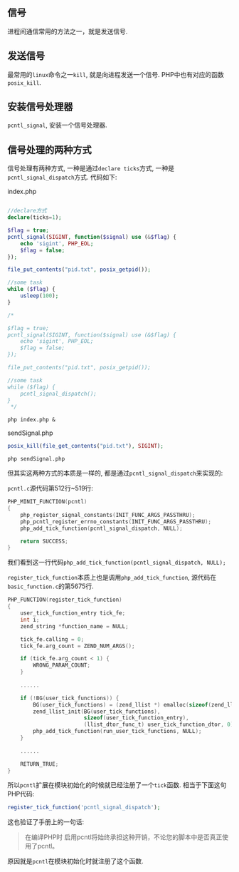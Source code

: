 ## 信号

进程间通信常用的方法之一，就是发送信号.

## 发送信号

最常用的`linux`命令之一`kill`, 就是向进程发送一个信号. PHP中也有对应的函数`posix_kill`.

## 安装信号处理器

`pcntl_signal`, 安装一个信号处理器.

## 信号处理的两种方式

信号处理有两种方式, 一种是通过`declare ticks`方式, 一种是`pcntl_signal_dispatch`方式. 代码如下:

index.php
```php

//declare方式
declare(ticks=1);

$flag = true;
pcntl_signal(SIGINT, function($signal) use (&$flag) {
    echo 'sigint', PHP_EOL;
    $flag = false;
});

file_put_contents("pid.txt", posix_getpid());

//some task
while ($flag) {
    usleep(100);
}

/*

$flag = true;
pcntl_signal(SIGINT, function($signal) use (&$flag) {
    echo 'sigint', PHP_EOL;
    $flag = false;
});

file_put_contents("pid.txt", posix_getpid());

//some task
while ($flag) {
    pcntl_signal_dispatch();
}
 */

```

```shell
php index.php &
```

sendSignal.php
```php
posix_kill(file_get_contents("pid.txt"), SIGINT);
```

```shell
php sendSignal.php
```

但其实这两种方式的本质是一样的, 都是通过`pcntl_signal_dispatch`来实现的:

`pcntl.c`源代码第512行~519行:

```c
PHP_MINIT_FUNCTION(pcntl)
{
    php_register_signal_constants(INIT_FUNC_ARGS_PASSTHRU);
    php_pcntl_register_errno_constants(INIT_FUNC_ARGS_PASSTHRU);
    php_add_tick_function(pcntl_signal_dispatch, NULL);

    return SUCCESS;
}
```

我们看到这一行代码`php_add_tick_function(pcntl_signal_dispatch, NULL);`

`register_tick_function`本质上也是调用`php_add_tick_function`, 源代码在`basic_function.c`的第5675行.
```c
PHP_FUNCTION(register_tick_function)
{
    user_tick_function_entry tick_fe;
    int i;
    zend_string *function_name = NULL;

    tick_fe.calling = 0;
    tick_fe.arg_count = ZEND_NUM_ARGS();

    if (tick_fe.arg_count < 1) {
        WRONG_PARAM_COUNT;
    }
    
    ......

    if (!BG(user_tick_functions)) {
        BG(user_tick_functions) = (zend_llist *) emalloc(sizeof(zend_llist));
        zend_llist_init(BG(user_tick_functions),
                        sizeof(user_tick_function_entry),
                        (llist_dtor_func_t) user_tick_function_dtor, 0);
        php_add_tick_function(run_user_tick_functions, NULL);
    }
    
    ......

    RETURN_TRUE;
}
```

所以`pcntl`扩展在模块初始化的时候就已经注册了一个`tick`函数. 相当于下面这句PHP代码:

```php
register_tick_function('pcntl_signal_dispatch');
```

这也验证了手册上的一句话:

> 在编译PHP时 启用pcntl将始终承担这种开销，不论您的脚本中是否真正使用了pcntl。

原因就是`pcntl`在模块初始化时就注册了这个函数.